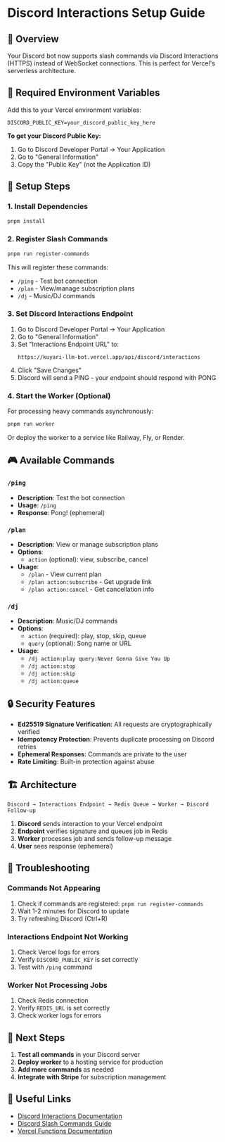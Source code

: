 # Discord Interactions Setup Guide

## 🎯 Overview

Your Discord bot now supports slash commands via Discord Interactions (HTTPS) instead of WebSocket connections. This is perfect for Vercel's serverless architecture.

## 🔧 Required Environment Variables

Add this to your Vercel environment variables:

```env
DISCORD_PUBLIC_KEY=your_discord_public_key_here
```

**To get your Discord Public Key:**
1. Go to Discord Developer Portal → Your Application
2. Go to "General Information"
3. Copy the "Public Key" (not the Application ID)

## 🚀 Setup Steps

### 1. Install Dependencies
```bash
pnpm install
```

### 2. Register Slash Commands
```bash
pnpm run register-commands
```

This will register these commands:
- `/ping` - Test bot connection
- `/plan` - View/manage subscription plans
- `/dj` - Music/DJ commands

### 3. Set Discord Interactions Endpoint
1. Go to Discord Developer Portal → Your Application
2. Go to "General Information"
3. Set "Interactions Endpoint URL" to:
   ```
   https://kuyari-llm-bot.vercel.app/api/discord/interactions
   ```
4. Click "Save Changes"
5. Discord will send a PING - your endpoint should respond with PONG

### 4. Start the Worker (Optional)
For processing heavy commands asynchronously:

```bash
pnpm run worker
```

Or deploy the worker to a service like Railway, Fly, or Render.

## 🎮 Available Commands

### `/ping`
- **Description**: Test the bot connection
- **Usage**: `/ping`
- **Response**: Pong! (ephemeral)

### `/plan`
- **Description**: View or manage subscription plans
- **Options**:
  - `action` (optional): view, subscribe, cancel
- **Usage**: 
  - `/plan` - View current plan
  - `/plan action:subscribe` - Get upgrade link
  - `/plan action:cancel` - Get cancellation info

### `/dj`
- **Description**: Music/DJ commands
- **Options**:
  - `action` (required): play, stop, skip, queue
  - `query` (optional): Song name or URL
- **Usage**:
  - `/dj action:play query:Never Gonna Give You Up`
  - `/dj action:stop`
  - `/dj action:skip`
  - `/dj action:queue`

## 🔒 Security Features

- **Ed25519 Signature Verification**: All requests are cryptographically verified
- **Idempotency Protection**: Prevents duplicate processing on Discord retries
- **Ephemeral Responses**: Commands are private to the user
- **Rate Limiting**: Built-in protection against abuse

## 🏗️ Architecture

```
Discord → Interactions Endpoint → Redis Queue → Worker → Discord Follow-up
```

1. **Discord** sends interaction to your Vercel endpoint
2. **Endpoint** verifies signature and queues job in Redis
3. **Worker** processes job and sends follow-up message
4. **User** sees response (ephemeral)

## 🐛 Troubleshooting

### Commands Not Appearing
1. Check if commands are registered: `pnpm run register-commands`
2. Wait 1-2 minutes for Discord to update
3. Try refreshing Discord (Ctrl+R)

### Interactions Endpoint Not Working
1. Check Vercel logs for errors
2. Verify `DISCORD_PUBLIC_KEY` is set correctly
3. Test with `/ping` command

### Worker Not Processing Jobs
1. Check Redis connection
2. Verify `REDIS_URL` is set correctly
3. Check worker logs for errors

## 📝 Next Steps

1. **Test all commands** in your Discord server
2. **Deploy worker** to a hosting service for production
3. **Add more commands** as needed
4. **Integrate with Stripe** for subscription management

## 🔗 Useful Links

- [Discord Interactions Documentation](https://discord.com/developers/docs/interactions/overview)
- [Discord Slash Commands Guide](https://discord.com/developers/docs/interactions/application-commands)
- [Vercel Functions Documentation](https://vercel.com/docs/functions)

